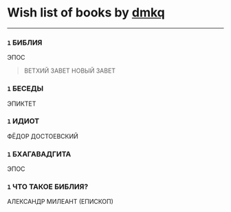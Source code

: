 # Wish list of books by [dmkq](https://www.facebook.com/app_scoped_user_id/1427317190926206/)
---

### `1` БИБЛИЯ
ЭПОС
> ВЕТХИЙ ЗАВЕТ
> НОВЫЙ ЗАВЕТ

### `1` БЕСЕДЫ
ЭПИКТЕТ

### `1` ИДИОТ
ФЁДОР ДОСТОЕВСКИЙ

### `1` БХАГАВАДГИТА
ЭПОС

### `1` ЧТО ТАКОЕ БИБЛИЯ?
АЛЕКСАНДР МИЛЕАНТ (ЕПИСКОП)

